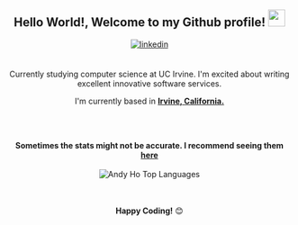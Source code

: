 <div align="center">
<!-- <img width="100%" alt="Developer Illustration" src="https://github.com/abdoachhoubi/abdoachhoubi/blob/main/gifs/Illustration.gif"/> -->
<br />
<br />
<h2> Hello World!, Welcome to my Github profile! <img src="https://github.com/abdoachhoubi/abdoachhoubi/blob/main/gifs/Hi.gif" width="30"></h2>
<a href="https://linkedin.com/in/andrewmnho" target="_blank">
<img src=https://img.shields.io/badge/linkedin-%2300acee.svg?color=405DE6&style=for-the-badge&logo=linkedin&logoColor=white alt=linkedin style="margin-bottom: 5px;" />
</a>
<br />
<br />

Currently studying computer science at UC Irvine. I'm excited about writing excellent innovative software services.
<br />

I'm currently based in **[Irvine, California.](https://www.google.com/maps/place/Ben+Guerir/@32.2307977,-7.9817398,13z/data=!3m1!4b1!4m5!3m4!1s0xdaf7a781193e37b:0x600a48af566b132a!8m2!3d32.2359364!4d-7.9538378)**
<br />

[comment]: <> (<img align="center" src="https://github-readme-stats.vercel.app/api?username=anmho&include_all_commits=true&count_private=true&show_icons=true&line_height=30&title_color=CDB4DB&icon_color=CDB4DB&text_color=D3D3D3&bg_color=0A0A0A" alt="Andy Ho Stats">)
<br />
<br />

**Sometimes the stats might not be accurate. I recommend seeing them [here](https://github-readme-stats.vercel.app/api?username=anmho&include_all_commits=true&count_private=true&show_icons=true&line_height=30&title_color=CDB4DB&icon_color=CDB4DB&text_color=D3D3D3&bg_color=0A0A0A)**
<br />
<br />
<img src="https://github-readme-stats.vercel.app/api/top-langs/?username=anmho&layout=compact&theme=dark&bg_color=0A0A0A" alt="Andy Ho Top Languages"/>
<br />
<br />
<br />

**Happy Coding!** 😊

</div>

